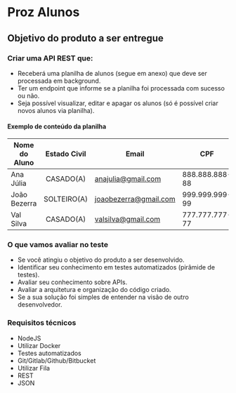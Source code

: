 # Proz Alunos

## Objetivo do produto a ser entregue

### Criar uma API REST que:
- Receberá uma planilha de alunos (segue em anexo) que deve ser processada em background.
- Ter um endpoint que informe se a planilha foi processada com sucesso ou não.
- Seja possível visualizar, editar e apagar os alunos (só é possível criar novos alunos via planilha).

#### Exemplo de conteúdo da planilha

| Nome do Aluno | Estado Civil | Email | CPF | RG | Data de Nascimento | Sexo |
|---------------|:------------:|-------|-----|----|:------------------:|:----:|
| Ana Júlia     |CASADO(A)  |anajulia@gmail.com   |888.888.888-88|22.222.222-2|4/26/1999|Feminino |
| João Bezerra  |SOLTEIRO(A)|joaobezerra@gmail.com|999.999.999-99|11.111.111-1|5/27/1946|Masculino|
| Val Silva     |CASADO(A)  |valsilva@gmail.com   |777.777.777-77|33.333.333-3|2/25/1959|Masculino|

### O que vamos avaliar no teste
- Se você atingiu o objetivo do produto a ser desenvolvido.
- Identificar seu conhecimento em testes automatizados (pirâmide de testes).
- Avaliar seu conhecimento sobre APIs.
- Avaliar a arquitetura e organização do código criado.
- Se a sua solução foi simples de entender na visão de outro desenvolvedor.

### Requisitos técnicos

- NodeJS
- Utilizar Docker
- Testes automatizados
- Git/Gitlab/Github/Bitbucket
- Utilizar Fila
- REST
- JSON
